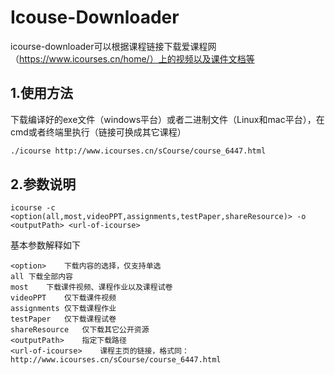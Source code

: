 # Icouse-Downloader
icourse-downloader可以根据课程链接下载爱课程网（https://www.icourses.cn/home/）上的视频以及课件文档等
## 1.使用方法
下载编译好的exe文件（windows平台）或者二进制文件（Linux和mac平台），在cmd或者终端里执行（链接可换成其它课程）
```bash
./icourse http://www.icourses.cn/sCourse/course_6447.html
```
## 2.参数说明
```
icourse -c <option(all,most,videoPPT,assignments,testPaper,shareResource)> -o <outputPath> <url-of-icourse>
```
基本参数解释如下
```
<option>	下载内容的选择，仅支持单选
all	下载全部内容
most	下载课件视频、课程作业以及课程试卷
videoPPT	仅下载课件视频
assignments	仅下载课程作业
testPaper	仅下载课程试卷
shareResource	仅下载其它公开资源
<outputPath>	指定下载路径
<url-of-icourse>	课程主页的链接，格式同：http://www.icourses.cn/sCourse/course_6447.html
```
